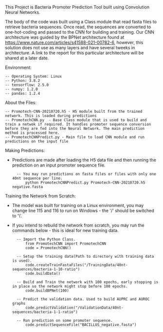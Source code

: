 This Project is Bacteria Promoter Prediction Tool built using Convolution Neural Networks.

The body of the code was built using a Class module that read fasta files to retrieve bacteria sequences. Once read, the sequences are converted to one-hot-coding and passed to the CNN for building and training. Our CNN architecture was guided by the BPNet architecture found at https://www.nature.com/articles/s41588-021-00782-6, however, this solution does not use as many layers and have several tweeks in architecture.
A link to the report for this particular architecture will be shared at a later date.

Environment:

	-- Operating System: Linux
	-- Python: 3.8.2
	-- tensorflow: 2.5.0
	-- numpy: 1.2.0
	-- pandas: 1.2.4


About the Files:

	-- Promotech-CNN-20210720.h5 - H5 module built from the trained network. This is loaded during predictions
	-- PromotechCNN.py	- Base Class module that is used to build and train a netwok if required. It handles promoter sequence conversion before they are fed into the Neural Network. The main prediction method is processed here.
	-- PromotechCNNPredict.py - Main file to load CNN module and run predictions on the input file

Making Predictions:
- Predictions are made after loading the H5 data file and then running the prediction on an input promoter sequence file.

		-- You may run predictions on fasta files or files with only one 40nt sequence per line.
			python PromotechCNNPredict.py Promotech-CNN-20210720.h5 negative.fasta


Training the Network from Scratch:
- The model was built for training on a Linux environment, you may change line 115 and 116 to run on Windows - the '/' should be switched to '\\'.
- If you intend to rebuild the network from scratch, you may run the commands below - this is ideal for new training data.

		-- Import the Python Class.
			from PromotechCNN import PromotechCNN
			code = PromotechCNN()
		
		-- Setup the training data(Path to directory with training data is used).
			code.createTrainFastaFiles("/TrainingData/40nt-sequences/bacteria-1-10-ratio")
			code.buildData()

		-- Build and Train the network with 100 epochs, early stopping is in place so the network might stop before 100 epochs.
			code.buildBPNet(100)

		-- Predict the validation data. Used to build AUPRC and AUROC graphs
			code.predictValidation("/ValidationData/40nt-sequences/bacteria-1-1-ratio")

		-- Run prediction on some promoter sequence.
			code.predictSequenceFile("BACILLUS_negative.fasta")

